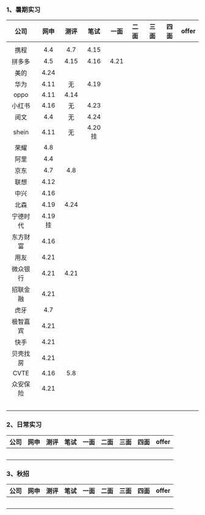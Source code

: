 ### 1、暑期实习

|   公司   |   网申   | 测评 |    笔试    | 一面 | 二面 | 三面 | 四面 | offer |
| :------: | :------: | :--: | :--------: | :--: | :--: | :--: | :--: | :---: |
|          |          |      |            |      |      |      |      |       |
|   携程   |   4.4    | 4.7  |    4.15    |      |      |      |      |       |
|  拼多多  |   4.5    | 4.15 |    4.16    | 4.21 |      |      |      |       |
|   美的   |   4.24   |      |            |      |      |      |      |       |
|   华为   |   4.11   |  无  |    4.19    |      |      |      |      |       |
|   oppo   |   4.11   | 4.14 |            |      |      |      |      |       |
|  小红书  |   4.16   |  无  |    4.23    |      |      |      |      |       |
|   阅文   |   4.4    |  无  |    4.24    |      |      |      |      |       |
|  shein   |   4.11   |  无  | 4.20    挂 |      |      |      |      |       |
|   荣耀   |   4.8    |      |            |      |      |      |      |       |
|   阿里   |   4.4    |      |            |      |      |      |      |       |
|   京东   |   4.7    | 4.8  |            |      |      |      |      |       |
|   联想   |   4.12   |      |            |      |      |      |      |       |
|   中兴   |   4.16   |      |            |      |      |      |      |       |
|   北森   |   4.19   | 4.24 |            |      |      |      |      |       |
| 宁德时代 | 4.19  挂 |      |            |      |      |      |      |       |
| 东方财富 |   4.16   |      |            |      |      |      |      |       |
|   用友   |   4.21   |      |            |      |      |      |      |       |
| 微众银行 |   4.21   | 4.21 |            |      |      |      |      |       |
| 招联金融 |   4.21   |      |            |      |      |      |      |       |
|   虎牙   |   4.7    |      |            |      |      |      |      |       |
| 极智嘉宾 |   4.21   |      |            |      |      |      |      |       |
|   快手   |   4.21   |      |            |      |      |      |      |       |
| 贝壳找房 |   4.21   |      |            |      |      |      |      |       |
|   CVTE   |   4.16   | 5.8  |            |      |      |      |      |       |
| 众安保险 |   4.21   |      |            |      |      |      |      |       |
|          |          |      |            |      |      |      |      |       |
|          |          |      |            |      |      |      |      |       |
|          |          |      |            |      |      |      |      |       |
|          |          |      |            |      |      |      |      |       |
|          |          |      |            |      |      |      |      |       |





### 2、日常实习



| 公司 | 网申 | 测评 | 笔试 | 一面 | 二面 | 三面 | 四面 | offer |
| :--: | :--: | :--: | :--: | :--: | :--: | :--: | :--: | :---: |
|      |      |      |      |      |      |      |      |       |
|      |      |      |      |      |      |      |      |       |
|      |      |      |      |      |      |      |      |       |
|      |      |      |      |      |      |      |      |       |
|      |      |      |      |      |      |      |      |       |



### 3、秋招



| 公司 | 网申 | 测评 | 笔试 | 一面 | 二面 | 三面 | 四面 | offer |
| :--: | :--: | :--: | :--: | :--: | :--: | :--: | :--: | :---: |
|      |      |      |      |      |      |      |      |       |
|      |      |      |      |      |      |      |      |       |
|      |      |      |      |      |      |      |      |       |
|      |      |      |      |      |      |      |      |       |
|      |      |      |      |      |      |      |      |       |

